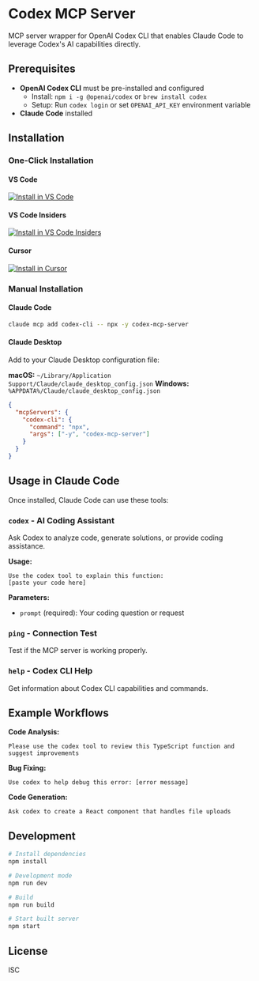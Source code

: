 # Codex MCP Server

MCP server wrapper for OpenAI Codex CLI that enables Claude Code to leverage Codex's AI capabilities directly.

## Prerequisites

- **OpenAI Codex CLI** must be pre-installed and configured
  - Install: `npm i -g @openai/codex` or `brew install codex`
  - Setup: Run `codex login` or set `OPENAI_API_KEY` environment variable
- **Claude Code** installed

## Installation

### One-Click Installation

#### VS Code
[![Install in VS Code](https://img.shields.io/badge/VS_Code-Install_Codex_MCP_Server-0098FF?style=flat-square&logo=visualstudiocode&logoColor=white)](https://vscode.dev/redirect/mcp/install?name=codex-cli&config=%7B%22type%22%3A%22stdio%22%2C%22command%22%3A%22npx%22%2C%22args%22%3A%5B%22-y%22%2C%22codex-mcp-server%22%5D%7D)

#### VS Code Insiders
[![Install in VS Code Insiders](https://img.shields.io/badge/VS_Code_Insiders-Install_Codex_MCP_Server-24bfa5?style=flat-square&logo=visualstudiocode&logoColor=white)](https://insiders.vscode.dev/redirect/mcp/install?name=codex-cli&config=%7B%22type%22%3A%22stdio%22%2C%22command%22%3A%22npx%22%2C%22args%22%3A%5B%22-y%22%2C%22codex-mcp-server%22%5D%7D)

#### Cursor
[![Install in Cursor](https://img.shields.io/badge/Cursor-Install_Codex_MCP_Server-00D8FF?style=flat-square&logo=cursor&logoColor=white)](cursor://anysphere.cursor-deeplink/mcp/install?name=codex-cli&config=eyJjb2RleC1jbGkiOnsiY29tbWFuZCI6Im5weCIsImFyZ3MiOlsiLXkiLCJjb2RleC1tY3Atc2VydmVyIl19fQ==)

### Manual Installation

#### Claude Code
```bash
claude mcp add codex-cli -- npx -y codex-mcp-server
```

#### Claude Desktop
Add to your Claude Desktop configuration file:

**macOS:** `~/Library/Application Support/Claude/claude_desktop_config.json`
**Windows:** `%APPDATA%/Claude/claude_desktop_config.json`

```json
{
  "mcpServers": {
    "codex-cli": {
      "command": "npx",
      "args": ["-y", "codex-mcp-server"]
    }
  }
}
```


## Usage in Claude Code

Once installed, Claude Code can use these tools:

### `codex` - AI Coding Assistant
Ask Codex to analyze code, generate solutions, or provide coding assistance.

**Usage:**
```
Use the codex tool to explain this function:
[paste your code here]
```

**Parameters:**
- `prompt` (required): Your coding question or request

### `ping` - Connection Test
Test if the MCP server is working properly.

### `help` - Codex CLI Help
Get information about Codex CLI capabilities and commands.

## Example Workflows

**Code Analysis:**
```
Please use the codex tool to review this TypeScript function and suggest improvements
```

**Bug Fixing:**
```
Use codex to help debug this error: [error message]
```

**Code Generation:**
```
Ask codex to create a React component that handles file uploads
```

## Development

```bash
# Install dependencies
npm install

# Development mode
npm run dev

# Build
npm run build

# Start built server
npm start
```

## License

ISC